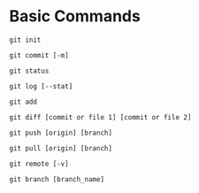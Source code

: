 # Basic Commands

`git init`

`git commit [-m]`

`git status`

`git log [--stat]`

`git add`

`git diff [commit or file 1] [commit or file 2]`

`git push [origin] [branch]`

`git pull [origin] [branch]`

`git remote [-v]`

`git branch [branch_name]`
